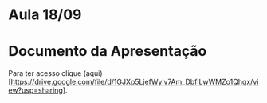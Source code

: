 # Aula 18/09

# Documento da Apresentação
Para ter acesso clique (aqui)[https://drive.google.com/file/d/1GJXp5LjefWyiv7Am_DbfiLwWMZo1Qhqx/view?usp=sharing].
